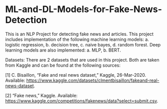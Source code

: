 # ML-and-DL-Models-for-Fake-News-Detection
This is an NLP Project for detecting fake news and articles. This project includes implementation of the following machine learning models:
a. logistic regression,
b. decision tree,
c. naive bayes,
d. random forest.
Deep learning models are also implemented:
a. MLP,
b. BERT.

Datasets: 
There are 2 datasets that are used in this project. Both are taken from Kaggle and can be found at the following sources:

[1] C. Bisaillon, “Fake and real news dataset,” Kaggle, 26-Mar-2020.
Available: https://www.kaggle.com/datasets/clmentbisaillon/fakeand-real-news-dataset.

[2] “Fake news,” Kaggle. Available:
https://www.kaggle.com/competitions/fakenews/data?select=submit.csv. 

